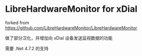 # LibreHardwareMonitor for xDial

forked from https://github.com/LibreHardwareMonitor/LibreHardwareMonitor

做了部分汉化，并增加向 xDial 设备发送监视数据的功能

需要 .Net 4.7.2 的支持
